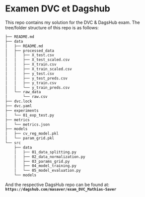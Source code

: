 # Examen DVC et Dagshub
This repo contains my solution for the DVC & DagsHub exam.
The tree/folder structure of this repo is as follows:
```bash       
├── README.md
├── data
│   ├── README.md
│   ├── processed_data
│   │   ├── X_test.csv
│   │   ├── X_test_scaled.csv
│   │   ├── X_train.csv
│   │   ├── X_train_scaled.csv
│   │   ├── y_test.csv
│   │   ├── y_test_preds.csv
│   │   ├── y_train.csv
│   │   └── y_train_preds.csv
│   └── raw_data
│       └── raw.csv
├── dvc.lock
├── dvc.yaml
├── experiments
│   └── 01_exp_test.py
├── metrics
│   └── metrics.json
├── models
│   ├── cv_reg_model.pkl
│   └── param_grid.pkl
└── src
    ├── data
    │   ├── 01_data_splitting.py
    │   ├── 02_data_normalization.py
    │   ├── 03_params_grid.py
    │   ├── 04_model_training.py
    │   └── 05_model_evaluation.py
    └── models     
```

And the respective DagsHub repo can be found at:
**`https://dagshub.com/masaver/exam_DVC_Mathias-Saver`**